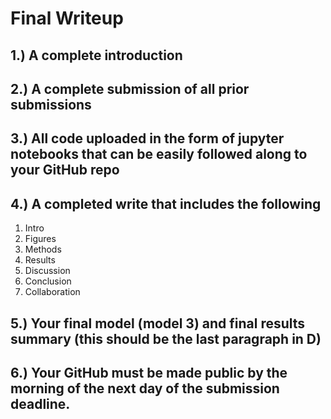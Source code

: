 # Final Writeup

## 1.) A complete introduction

## 2.) A complete submission of all prior submissions

## 3.) All code uploaded in the form of jupyter notebooks that can be easily followed along to your GitHub repo

## 4.) A completed write that includes the following
1. Intro
2. Figures
3. Methods
4. Results
5. Discussion
6. Conclusion
7. Collaboration

## 5.) Your final model (model 3) and final results summary (this should be the last paragraph in D)

## 6.) Your GitHub must be made public by the morning of the next day of the submission deadline.
